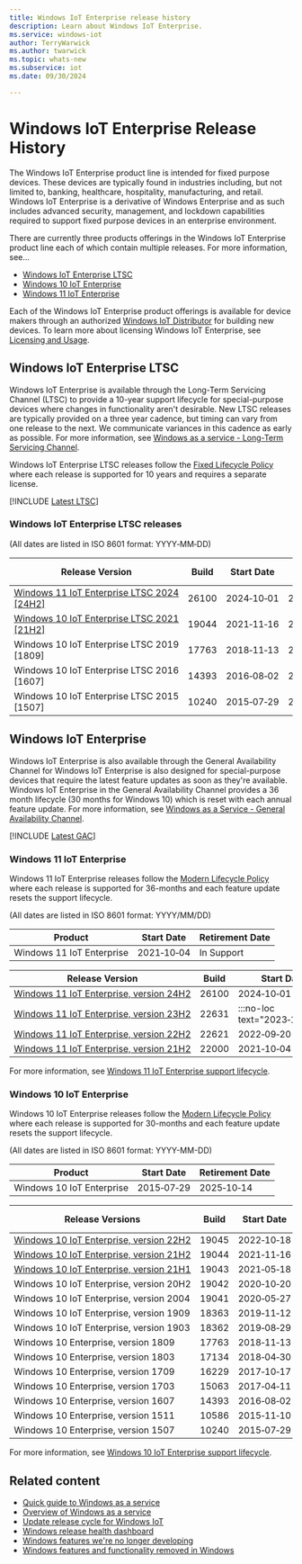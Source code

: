 ```yaml
---
title: Windows IoT Enterprise release history
description: Learn about Windows IoT Enterprise.
ms.service: windows-iot
author: TerryWarwick
ms.author: twarwick
ms.topic: whats-new
ms.subservice: iot
ms.date: 09/30/2024

---
```


# Windows IoT Enterprise Release History

The Windows IoT Enterprise product line is intended for fixed purpose devices. These devices are typically found in industries including, but not limited to, banking, healthcare, hospitality, manufacturing, and retail. Windows IoT Enterprise is a derivative of Windows Enterprise and as such includes advanced security, management, and lockdown capabilities required to support fixed purpose devices in an enterprise environment.  

There are currently three products offerings in the Windows IoT Enterprise product line each of which contain multiple releases. For more information, see...

- [Windows IoT Enterprise LTSC](#windows-iot-enterprise-ltsc)
- [Windows 10 IoT Enterprise](#windows-10-iot-enterprise)
- [Windows 11 IoT Enterprise](#windows-11-iot-enterprise)

Each of the Windows IoT Enterprise product offerings is available for device makers through an authorized [Windows IoT Distributor](https://aka.ms/IoTDistributorList) for building new devices. To learn more about licensing Windows IoT Enterprise, see [Licensing and Usage](/windows/iot/iot-enterprise/commercialization/licensing).

## Windows IoT Enterprise LTSC

Windows IoT Enterprise is available through the Long-Term Servicing Channel (LTSC) to provide a 10-year support lifecycle for special-purpose devices where changes in functionality aren't desirable. New LTSC releases are typically provided on a three year cadence, but timing can vary from one release to the next. We communicate variances in this cadence as early as possible. For more information, see [Windows as a service - Long-Term Servicing Channel](/windows/deployment/update/waas-overview#long-term-servicing-channel).

Windows IoT Enterprise LTSC releases follow the [Fixed Lifecycle Policy](/lifecycle/policies/fixed) where each release is supported for 10 years and requires a separate license.

[!INCLUDE [Latest LTSC](../../includes/incl-latest-ltsc-release.md)]

### Windows IoT Enterprise LTSC releases

(All dates are listed in ISO 8601 format: YYYY&#8209;MM&#8209;DD)

| Release Version           | Build | Start Date | End of Servicing | Update History | Windows Update Catalog |
| --- | --- | --- | --- | --- | ---|
| [Windows&nbsp;11&nbsp;IoT&nbsp;Enterprise&nbsp;LTSC&nbsp;2024 </br>[24H2]](Windows-11-IoT-Enterprise-LTSC-2024.md)|   26100 | 2024&#8209;10&#8209;01  | 2034&#8209;10&#8209;10 | | [Show&nbsp;x64&nbsp;updates](https://www.catalog.update.microsoft.com/Search.aspx?q=-Dynamic%20Cumulative%20Update%20for%20Windows%2011%20version%2024H2%20for%20x64) [Show&nbsp;Arm64&nbsp;updates](https://www.catalog.update.microsoft.com/Search.aspx?q=-Dynamic%20Cumulative%20Update%20for%20Windows%2011%20version%2024H2%20for%20Arm64) |
| [Windows&nbsp;10&nbsp;IoT&nbsp;Enterprise&nbsp;LTSC&nbsp;2021</br>[21H2]](Windows-10-IoT-Enterprise-LTSC-2021.md) |   19044 | 2021&#8209;11&#8209;16  |    2032&#8209;01&#8209;13 | [Show&nbsp;update&nbsp;history](https://support.microsoft.com/topic/windows-10-update-history-857b8ccb-71e4-49e5-b3f6-7073197d98fb)               | [Show&nbsp;x64&nbsp;updates](https://www.catalog.update.microsoft.com/Search.aspx?q=-Dynamic%20Cumulative%20Update%20for%20Windows%2010%20version%2021H2%20for%20x64) [Show&nbsp;Arm64&nbsp;updates](https://www.catalog.update.microsoft.com/Search.aspx?q=-Dynamic%20Cumulative%20Update%20for%20Windows%2010%20version%2021H2%20for%20Arm64) |
| Windows&nbsp;10&nbsp;IoT&nbsp;Enterprise&nbsp;LTSC&nbsp;2019 </br>[1809]|   17763 |  2018&#8209;11&#8209;13  |    2029&#8209;01&#8209;09    | [Show&nbsp;update&nbsp;history](https://support.microsoft.com/topic/windows-10-and-windows-server-2019-update-history-725fc2e1-4443-6831-a5ca-51ff5cbcb059)               |  [Show&nbsp;x64&nbsp;updates](https://www.catalog.update.microsoft.com/Search.aspx?q=-Dynamic%20Cumulative%20Update%20for%20Windows%2010%20version%201809%20for%20x64) [Show&nbsp;Arm64&nbsp;updates](https://www.catalog.update.microsoft.com/Search.aspx?q=-Dynamic%20Cumulative%20Update%20for%20Windows%2010%20version%201809%20for%20Arm64) |
| Windows&nbsp;10&nbsp;IoT&nbsp;Enterprise&nbsp;LTSC&nbsp;2016 </br>[1607] |   14393 |  2016&#8209;08&#8209;02  |    2026&#8209;10&#8209;13    | [Show&nbsp;update&nbsp;history](https://support.microsoft.com/topic/windows-10-and-windows-server-2016-update-history-4acfbc84-a290-1b54-536a-1c0430e9f3fd) | [Show&nbsp;x64&nbsp;updates](https://www.catalog.update.microsoft.com/Search.aspx?q=-Dynamic%20Cumulative%20Update%20for%20Windows%2010%20version%201607%20for%20x64) [Show&nbsp;x86&nbsp;updates](https://www.catalog.update.microsoft.com/Search.aspx?q=-Dynamic%20Cumulative%20Update%20for%20Windows%2010%20version%201607%20for%20x86) |
| Windows&nbsp;10&nbsp;IoT&nbsp;Enterprise&nbsp;LTSC&nbsp;2015 </br>[1507]|   10240 |  2015&#8209;07&#8209;29  |    2025&#8209;10&#8209;14    |  [Show&nbsp;update&nbsp;history](https://support.microsoft.com/topic/windows-10-update-history-93345c32-4ae1-6d1c-f885-6c0b718adf3b)              | [Show&nbsp;x64&nbsp;updates](https://www.catalog.update.microsoft.com/Search.aspx?q=-Dynamic%20Cumulative%20Update%20for%20Windows%2010%20version%201507%20for%20x64) [Show&nbsp;x86&nbsp;updates](https://www.catalog.update.microsoft.com/Search.aspx?q=-Dynamic%20Cumulative%20Update%20for%20Windows%2010%20version%201507%20for%20x64) |

## Windows IoT Enterprise

Windows IoT Enterprise is also available through the General Availability Channel for Windows IoT Enterprise is also designed for special-purpose devices that require the latest feature updates as soon as they're available. Windows IoT Enterprise in the General Availability Channel provides a 36 month lifecycle (30 months for Windows 10) which is reset with each annual feature update. For more information, see [Windows as a Service - General Availability Channel](/windows/deployment/update/waas-overview#general-availability-channel).

[!INCLUDE [Latest GAC](../../includes/incl-latest-gac-release.md)]

### Windows 11 IoT Enterprise

Windows 11 IoT Enterprise releases follow the [Modern Lifecycle Policy](/lifecycle/policies/modern) where each release is supported for 36-months and each feature update resets the support lifecycle.

(All dates are listed in ISO 8601 format: YYYY/MM/DD)

| Product                        |  Start Date  | Retirement Date |
| ------------------------------ | ------------ | --------------- |
| Windows&nbsp;11&nbsp;IoT&nbsp;Enterprise      |  2021&#8209;10&#8209;04  |   In Support    |

| Release Version  | Build |  Start Date  | End of Servicing |
| ---------------- | ----- | ------------ | ---------------- |
| [Windows&nbsp;11&nbsp;IoT&nbsp;Enterprise,&nbsp;version&nbsp;24H2](Windows-11-IoT-Enterprise-23H2.md) | 26100 | 2024&#8209;10&#8209;01 | 2027&#8209;10&#8209;12 |
| [Windows&nbsp;11&nbsp;IoT&nbsp;Enterprise,&nbsp;version&nbsp;23H2](Windows-11-IoT-Enterprise-23H2.md) | 22631 | :::no-loc text="2023&#8209;10&#8209;31"::: | :::no-loc text="2026&#8209;11&#8209;10"::: |
| [Windows&nbsp;11&nbsp;IoT&nbsp;Enterprise,&nbsp;version&nbsp;22H2](Windows-11-IoT-Enterprise-22H2.md) | 22621 |  2022&#8209;09&#8209;20  | 2025&#8209;10&#8209;14 |
| [Windows&nbsp;11&nbsp;IoT&nbsp;Enterprise,&nbsp;version&nbsp;21H2](Windows-11-IoT-Enterprise-21H2.md)     | 22000 |  2021&#8209;10&#8209;04  | 2024&#8209;10&#8209;08 |

For more information, see [Windows 11 IoT Enterprise support lifecycle](/lifecycle/products/windows-11-iot-enterprise).

### Windows 10 IoT Enterprise

Windows 10 IoT Enterprise releases follow the [Modern Lifecycle Policy](/lifecycle/policies/modern) where each release is supported for 30-months and each feature update resets the support lifecycle.

(All dates are listed in ISO 8601 format: YYYY-MM-DD)

| Product                        |  Start Date  | Retirement Date |
| ------------------------------ | ------------ | --------------- |
| Windows&nbsp;10&nbsp;IoT&nbsp;Enterprise      |  2015&#8209;07&#8209;29  |   2025&#8209;10&#8209;14    |

| Release Versions | Build |  Start Date  | End of Servicing |
| --- | --- | --- | --- |
| [Windows&nbsp;10&nbsp;IoT&nbsp;Enterprise,&nbsp;version&nbsp;22H2](Windows-10-IoT-Enterprise-22H2.md) | 19045 | 2022&#8209;10&#8209;18  | 2025&#8209;10&#8209;14 |
| [Windows&nbsp;10&nbsp;IoT&nbsp;Enterprise,&nbsp;version&nbsp;21H2](Windows-10-IoT-Enterprise-21H2.md) | 19044 | 2021&#8209;11&#8209;16  | 2024&#8209;06&#8209;11 |
| [Windows&nbsp;10&nbsp;IoT&nbsp;Enterprise,&nbsp;version&nbsp;21H1](Windows-10-IoT-Enterprise-21H1.md) | 19043 | 2021&#8209;05&#8209;18  | 2022&#8209;12&#8209;13 |
| Windows&nbsp;10&nbsp;IoT&nbsp;Enterprise,&nbsp;version&nbsp;20H2     | 19042 |  2020&#8209;10&#8209;20  |    2023&#8209;05&#8209;09    |
| Windows&nbsp;10&nbsp;IoT&nbsp;Enterprise,&nbsp;version&nbsp;2004     | 19041 |  2020&#8209;05&#8209;27  |    2021&#8209;12&#8209;14    |
| Windows&nbsp;10&nbsp;IoT&nbsp;Enterprise,&nbsp;version&nbsp;1909     | 18363 |  2019&#8209;11&#8209;12  |    2022&#8209;05&#8209;10    |
| Windows&nbsp;10&nbsp;IoT&nbsp;Enterprise,&nbsp;version&nbsp;1903     | 18362 |  2019&#8209;08&#8209;29  |    2020&#8209;12&#8209;08    |
| Windows&nbsp;10&nbsp;Enterprise,&nbsp;version&nbsp;1809     | 17763 |  2018&#8209;11&#8209;13  |    2021&#8209;05&#8209;11    |
| Windows&nbsp;10&nbsp;Enterprise,&nbsp;version&nbsp;1803     | 17134 |  2018&#8209;04&#8209;30  |    2021&#8209;05&#8209;11    |
| Windows&nbsp;10&nbsp;Enterprise,&nbsp;version&nbsp;1709     | 16229 |  2017&#8209;10&#8209;17  |    2020&#8209;10&#8209;13    |
| Windows&nbsp;10&nbsp;Enterprise,&nbsp;version&nbsp;1703     | 15063 |  2017&#8209;04&#8209;11  |    2019&#8209;10&#8209;08    |
| Windows&nbsp;10&nbsp;Enterprise,&nbsp;version&nbsp;1607     | 14393 |  2016&#8209;08&#8209;02  |    2019&#8209;04&#8209;09    |
| Windows&nbsp;10&nbsp;Enterprise,&nbsp;version&nbsp;1511     | 10586 |  2015&#8209;11&#8209;10  |    2017&#8209;10&#8209;10    |
| Windows&nbsp;10&nbsp;Enterprise,&nbsp;version&nbsp;1507     | 10240 |  2015&#8209;07&#8209;29  |    2017&#8209;05&#8209;09    |

For more information, see [Windows 10 IoT Enterprise support lifecycle](/lifecycle/products/windows-10-iot-enterprise).

## Related content

- [Quick guide to Windows as a service](/windows/deployment/update/waas-quick-start)
- [Overview of Windows as a service](/windows/deployment/update/waas-overview)
- [Update release cycle for Windows IoT](/windows/deployment/update/release-cycle)
- [Windows release health dashboard](/windows/release-health/)
- [Windows features we're no longer developing](/windows/whats-new/deprecated-features)
- [Windows features and functionality removed in Windows](/windows/whats-new/removed-features)
